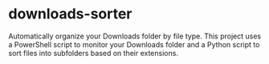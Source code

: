 # downloads-sorter
Automatically organize your Downloads folder by file type. This project uses a PowerShell script to monitor your Downloads folder and a Python script to sort files into subfolders based on their extensions.
